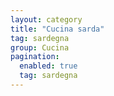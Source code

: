 ```yaml
---
layout: category
title: "Cucina sarda"
tag: sardegna
group: Cucina
pagination:
  enabled: true
  tag: sardegna
---
```

